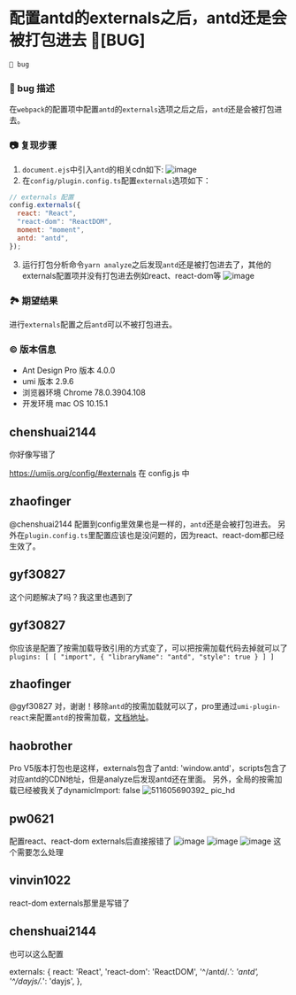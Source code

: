 # 配置antd的externals之后，antd还是会被打包进去 🐛[BUG]

`🛑 bug`

### 🐛 bug 描述

在`webpack`的配置项中配置`antd`的`externals`选项之后之后，`antd`还是会被打包进去。

### 📷 复现步骤

1. `document.ejs`中引入`antd`的相关cdn如下:
   ![image](https://user-images.githubusercontent.com/31442077/70422341-89fa5880-1aa6-11ea-9728-45afa2fa7269.png)
2. 在`config/plugin.config.ts`配置`externals`选项如下：

```javascript
// externals 配置
config.externals({
  react: "React",
  "react-dom": "ReactDOM",
  moment: "moment",
  antd: "antd",
});
```

3. 运行打包分析命令`yarn analyze`之后发现`antd`还是被打包进去了，其他的externals配置项并没有打包进去例如react、react-dom等
   ![image](https://user-images.githubusercontent.com/31442077/70422679-1147cc00-1aa7-11ea-96d7-b11133218043.png)

### 🏞 期望结果

进行`externals`配置之后`antd`可以不被打包进去。

### © 版本信息

- Ant Design Pro 版本 4.0.0
- umi 版本 2.9.6
- 浏览器环境 Chrome 78.0.3904.108
- 开发环境 mac OS 10.15.1

## chenshuai2144

你好像写错了

https://umijs.org/config/#externals 在 config.js 中

## zhaofinger

@chenshuai2144 配置到config里效果也是一样的，`antd`还是会被打包进去。
另外在`plugin.config.ts`里配置应该也是没问题的，因为react、react-dom都已经生效了。

## gyf30827

这个问题解决了吗？我这里也遇到了

## gyf30827

你应该是配置了按需加载导致引用的方式变了，可以把按需加载代码去掉就可以了
` plugins: [
    [
      "import", { "libraryName": "antd", "style": true }
    ]
  ]`

## zhaofinger

@gyf30827 对，谢谢！移除`antd`的按需加载就可以了，pro里通过`umi-plugin-react`来配置`antd`的按需加载，[文档地址](https://umijs.org/zh/plugin/umi-plugin-react.html#antd)。

## haobrother

Pro V5版本打包也是这样，externals包含了antd: 'window.antd'，scripts包含了对应antd的CDN地址，但是analyze后发现antd还在里面。
另外，全局的按需加载已经被我关了dynamicImport: false
![511605690392_ pic_hd](https://user-images.githubusercontent.com/19492909/99509230-777be500-29c0-11eb-82d6-ad5e21e6b7f9.jpg)

## pw0621

配置react、react-dom externals后直接报错了
![image](https://user-images.githubusercontent.com/37610612/101464233-5a13b880-3979-11eb-8b32-8f8038899792.png)
![image](https://user-images.githubusercontent.com/37610612/101464308-6ef04c00-3979-11eb-94bc-47ddda7e2d99.png)
![image](https://user-images.githubusercontent.com/37610612/101464367-80d1ef00-3979-11eb-839a-9b6cad938498.png)
这个需要怎么处理

## vinvin1022

react-dom externals那里是写错了

## chenshuai2144

也可以这么配置

externals: {
react: 'React',
'react-dom': 'ReactDOM',
'^/antd/._': 'antd',
'^/dayjs/._': 'dayjs',
},
